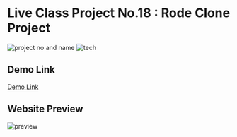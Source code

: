 # Live Class Project No.18 : Rode Clone Project

![project no and name](https://img.shields.io/badge/Live%20Class%20Project%20No.18-Rode%20Clone%20Project-red) ![tech](https://img.shields.io/badge/Technologies-HTML%2FCSS%2FTailwind-lightgrey)

## Demo Link

[Demo Link](https://rode-website-clone-tailwind.netlify.app/)

## Website Preview

![preview](./images/screencapture-rode-website-clone-tailwind-netlify-app-2022-09-04-22_41_06.png)
